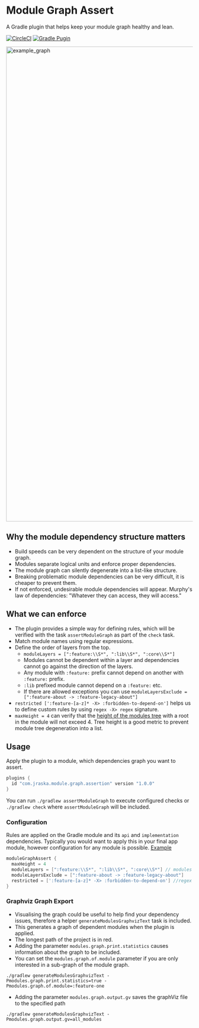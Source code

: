 # Module Graph Assert
A Gradle plugin that helps keep your module graph healthy and lean.

[![CircleCI](https://circleci.com/gh/jraska/modules-graph-assert.svg?style=svg)](https://circleci.com/gh/jraska/modules-graph-assert)
[![Gradle Pugin](https://img.shields.io/badge/Gradle-Plugin-green)](https://plugins.gradle.org/plugin/com.jraska.module.graph.assertion)

<img width="1281" alt="example_graph" src="https://user-images.githubusercontent.com/6277721/70832705-18980e00-1df6-11ea-8b78-fc07ba570a2b.png">

## Why the module dependency structure matters
- Build speeds can be very dependent on the structure of your module graph.
- Modules separate logical units and enforce proper dependencies.
- The module graph can silently degenerate into a list-like structure.
- Breaking problematic module dependencies can be very difficult, it is cheaper to prevent them.
- If not enforced, undesirable module dependencies will appear. Murphy's law of dependencies: "Whatever they can access, they will access."

## What we can enforce
- The plugin provides a simple way for defining rules, which will be verified with the task `assertModuleGraph` as part of the `check` task.
- Match module names using regular expressions.
- Define the order of layers from the top.
  - `moduleLayers = [":feature:\\S*", ":lib\\S*", ":core\\S*"]`
  - Modules cannot be dependent within a layer and dependencies cannot go against the direction of the layers. 
  - Any module with `:feature:` prefix cannot depend on another with `:feature:` prefix. 
  - `:lib` prefixed module cannot depend on a `:feature:` etc. 
  - If there are allowed exceptions you can use `moduleLayersExclude = [":feature-about -> :feature-legacy-about"]`
- `restricted [':feature-[a-z]* -X> :forbidden-to-depend-on']` helps us to define custom rules by using `regex -X> regex` signature.
- `maxHeight = 4` can verify that the [height of the modules tree](https://stackoverflow.com/questions/2603692/what-is-the-difference-between-tree-depth-and-height) with a root in the module will not exceed 4. Tree height is a good metric to prevent module tree degeneration into a list. 

## Usage
Apply the plugin to a module, which dependencies graph you want to assert.
```groovy
plugins {
  id "com.jraska.module.graph.assertion" version "1.0.0"
}
```

You can run `./gradlew assertModuleGraph` to execute configured checks or `./gradlew check` where `assertModuleGraph` will be included.

### Configuration
Rules are applied on the Gradle module and its `api` and `implementation` dependencies. Typically you would want to apply this in your final app module, however configuration for any module is possible. [Example](https://github.com/jraska/github-client/blob/master/app/build.gradle#L141)

```groovy
moduleGraphAssert {
  maxHeight = 4
  moduleLayers = [":feature:\\S*", ":lib\\S*", ":core\\S*"] // modules prefixed with ":feature:" -> prefix ":lib:" -> prefix :core:
  moduleLayersExclude = [":feature-about -> :feature-legacy-about"]
  restricted = [':feature-[a-z]* -X> :forbidden-to-depend-on'] //regex to match module names
}
```

### Graphviz Graph Export
- Visualising the graph could be useful to help find your dependency issues, therefore a helper `generateModulesGraphvizText` task is included.
- This generates a graph of dependent modules when the plugin is applied.
- The longest path of the project is in red.
- Adding the parameter `modules.graph.print.statistics` causes information about the graph to be included.
- You can set the `modules.graph.of.module` parameter if you are only interested in a sub-graph of the module graph.
```
./gradlew generateModulesGraphvizText -Pmodules.graph.print.statistics=true -Pmodules.graph.of.module=:feature-one
```
- Adding the parameter `modules.graph.output.gv` saves the graphViz file to the specified path
```
./gradlew generateModulesGraphvizText -Pmodules.graph.output.gv=all_modules
```
